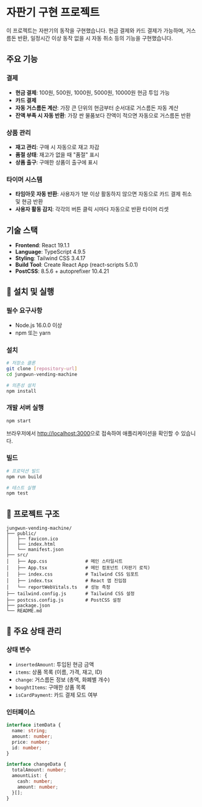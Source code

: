 # 자판기 구현 프로젝트

이 프로젝트는 자판기의 동작을 구현했습니다. 현금 결제와 카드 결제가 가능하며, 거스름돈 반환, 일정시간 이상 동작 없을 시 자동 취소 등의 기능을 구현했습니다.

## 주요 기능

### 결제

- **현금 결제**: 100원, 500원, 1000원, 5000원, 10000원 현금 투입 가능
- **카드 결제**
- **자동 거스름돈 계산**: 가장 큰 단위의 현금부터 순서대로 거스름돈 자동 계산
- **잔액 부족 시 자동 반환**: 가장 싼 물품보다 잔액이 적으면 자동으로 거스름돈 반환

### 상품 관리

- **재고 관리**: 구매 시 자동으로 재고 차감
- **품절 상태**: 재고가 없을 때 "품절" 표시
- **상품 출구**: 구매한 상품이 출구에 표시

### 타이머 시스템

- **타임아웃 자동 반환**: 사용자가 1분 이상 활동하지 않으면 자동으로 카드 결제 취소 및 현금 반환
- **사용자 활동 감지**: 각각의 버튼 클릭 시마다 자동으로 반환 타이머 리셋

## 기술 스택

- **Frontend**: React 19.1.1
- **Language**: TypeScript 4.9.5
- **Styling**: Tailwind CSS 3.4.17
- **Build Tool**: Create React App (react-scripts 5.0.1)
- **PostCSS**: 8.5.6 + autoprefixer 10.4.21

## 🚀 설치 및 실행

### 필수 요구사항

- Node.js 16.0.0 이상
- npm 또는 yarn

### 설치

```bash
# 저장소 클론
git clone [repository-url]
cd jungwun-vending-machine

# 의존성 설치
npm install
```

### 개발 서버 실행

```bash
npm start
```

브라우저에서 [http://localhost:3000](http://localhost:3000)으로 접속하여 애플리케이션을 확인할 수 있습니다.

### 빌드

```bash
# 프로덕션 빌드
npm run build

# 테스트 실행
npm test
```

## 📁 프로젝트 구조

```
jungwun-vending-machine/
├── public/
│   ├── favicon.ico
│   ├── index.html
│   └── manifest.json
├── src/
│   ├── App.css              # 메인 스타일시트
│   ├── App.tsx              # 메인 컴포넌트 (자판기 로직)
│   ├── index.css            # Tailwind CSS 임포트
│   ├── index.tsx            # React 앱 진입점
│   └── reportWebVitals.ts   # 성능 측정
├── tailwind.config.js       # Tailwind CSS 설정
├── postcss.config.js        # PostCSS 설정
├── package.json
└── README.md
```

## 🎯 주요 상태 관리

### 상태 변수

- `insertedAmount`: 투입된 현금 금액
- `items`: 상품 목록 (이름, 가격, 재고, ID)
- `change`: 거스름돈 정보 (총액, 화폐별 개수)
- `boughtItems`: 구매한 상품 목록
- `isCardPayment`: 카드 결제 모드 여부

### 인터페이스

```typescript
interface itemData {
  name: string;
  amount: number;
  price: number;
  id: number;
}

interface changeData {
  totalAmount: number;
  amountList: {
    cash: number;
    amount: number;
  }[];
}
```
